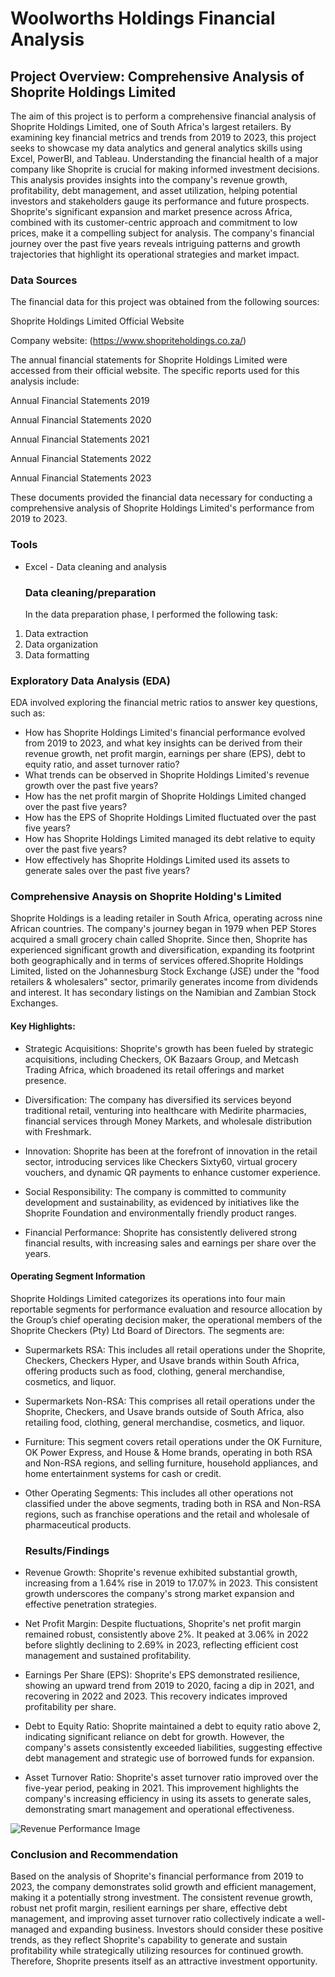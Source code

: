 # Woolworths Holdings Financial Analysis

## Project Overview: Comprehensive Analysis of Shoprite Holdings Limited

The aim of this project is to perform a comprehensive financial analysis of Shoprite Holdings Limited, one of South Africa's largest retailers. By examining key financial metrics and trends from 2019 to 2023, this project seeks to showcase my data analytics and general analytics skills using Excel, PowerBI, and Tableau.
Understanding the financial health of a major company like Shoprite is crucial for making informed investment decisions. This analysis provides insights into the company's revenue growth, profitability, debt management, and asset utilization, helping potential investors and stakeholders gauge its performance and future prospects.
Shoprite's significant expansion and market presence across Africa, combined with its customer-centric approach and commitment to low prices, make it a compelling subject for analysis. The company's financial journey over the past five years reveals intriguing patterns and growth trajectories that highlight its operational strategies and market impact.

### Data Sources
The financial data for this project was obtained from the following sources:

Shoprite Holdings Limited Official Website

Company website: (https://www.shopriteholdings.co.za/)


The annual financial statements for Shoprite Holdings Limited were accessed from their official website. The specific reports used for this analysis include:

Annual Financial Statements 2019 

Annual Financial Statements 2020

Annual Financial Statements 2021

Annual Financial Statements 2022

Annual Financial Statements 2023

These documents provided the financial data necessary for conducting a comprehensive analysis of Shoprite Holdings Limited's performance from 2019 to 2023.


### Tools
- Excel - Data cleaning and analysis


  ### Data cleaning/preparation
  In the data preparation phase, I performed the following task:
1. Data extraction
2. Data organization
3. Data formatting

### Exploratory Data Analysis (EDA)
EDA involved exploring the financial metric ratios to answer key questions, such as:

- How has Shoprite Holdings Limited's financial performance evolved from 2019 to 2023, and what key insights can be derived from their revenue growth, net profit margin, earnings per share (EPS), debt to equity ratio, and asset turnover ratio?
- What trends can be observed in Shoprite Holdings Limited's revenue growth over the past five years?
- How has the net profit margin of Shoprite Holdings Limited changed over the past five years?
- How has the EPS of Shoprite Holdings Limited fluctuated over the past five years?
- How has Shoprite Holdings Limited managed its debt relative to equity over the past five years?
- How effectively has Shoprite Holdings Limited used its assets to generate sales over the past five years?

### Comprehensive Anaysis on Shoprite Holding's Limited
Shoprite Holdings is a leading retailer in South Africa, operating across nine African countries. The company's journey began in 1979 when PEP Stores acquired a small grocery chain called Shoprite. Since then, Shoprite has experienced significant growth and diversification, expanding its footprint both geographically and in terms of services offered.Shoprite Holdings Limited, listed on the Johannesburg Stock Exchange (JSE) under the "food retailers & wholesalers" sector, primarily generates income from dividends and interest. It has secondary listings on the Namibian and Zambian Stock Exchanges. 

#### Key Highlights:
- Strategic Acquisitions: Shoprite's growth has been fueled by strategic acquisitions, including Checkers, OK Bazaars Group, and Metcash Trading Africa, which broadened its retail offerings and market presence.
  
- Diversification: The company has diversified its services beyond traditional retail, venturing into healthcare with Medirite pharmacies, financial services through Money Markets, and wholesale distribution with Freshmark.
  
- Innovation: Shoprite has been at the forefront of innovation in the retail sector, introducing services like Checkers Sixty60, virtual grocery vouchers, and dynamic QR payments to enhance customer experience.
  
- Social Responsibility: The company is committed to community development and sustainability, as evidenced by initiatives like the Shoprite Foundation and environmentally friendly product ranges.

- Financial Performance: Shoprite has consistently delivered strong financial results, with increasing sales and earnings per share over the years.


#### Operating Segment Information
Shoprite Holdings Limited categorizes its operations into four main reportable segments for performance evaluation and resource allocation by the Group’s chief operating decision maker, the operational members of the Shoprite Checkers (Pty) Ltd Board of Directors. The segments are:

- Supermarkets RSA: This includes all retail operations under the Shoprite, Checkers, Checkers Hyper, and Usave brands within South Africa, offering products such as food, clothing, general merchandise, cosmetics, and liquor.

- Supermarkets Non-RSA: This comprises all retail operations under the Shoprite, Checkers, and Usave brands outside of South Africa, also retailing food, clothing, general merchandise, cosmetics, and liquor.
  
- Furniture: This segment covers retail operations under the OK Furniture, OK Power Express, and House & Home brands, operating in both RSA and Non-RSA regions, and selling furniture, household appliances, and home entertainment systems for cash or credit.
  
- Other Operating Segments: This includes all other operations not classified under the above segments, trading both in RSA and Non-RSA regions, such as franchise operations and the retail and wholesale of pharmaceutical products.

  
   ### Results/Findings

- Revenue Growth: Shoprite's revenue exhibited substantial growth, increasing from a 1.64% rise in 2019 to 17.07% in 2023. This consistent growth underscores the company's strong market expansion and effective penetration strategies.

- Net Profit Margin: Despite fluctuations, Shoprite's net profit margin remained robust, consistently above 2%. It peaked at 3.06% in 2022 before slightly declining to 2.69% in 2023, reflecting efficient cost management and sustained profitability.

- Earnings Per Share (EPS): Shoprite's EPS demonstrated resilience, showing an upward trend from 2019 to 2020, facing a dip in 2021, and recovering in 2022 and 2023. This recovery indicates improved profitability per share.

- Debt to Equity Ratio: Shoprite maintained a debt to equity ratio above 2, indicating significant reliance on debt for growth. However, the company's assets consistently exceeded liabilities, suggesting effective debt management and strategic use of borrowed funds for expansion.

- Asset Turnover Ratio: Shoprite's asset turnover ratio improved over the five-year period, peaking in 2021. This improvement highlights the company's increasing efficiency in using its assets to generate sales, demonstrating smart management and operational effectiveness.



![Revenue Performance Image](https://github.com/user-attachments/assets/35a9029d-6df3-40ad-bc5f-0a083ce4a772)


### Conclusion and Recommendation 
Based on the analysis of Shoprite's financial performance from 2019 to 2023, the company demonstrates solid growth and efficient management, making it a potentially strong investment. The consistent revenue growth, robust net profit margin, resilient earnings per share, effective debt management, and improving asset turnover ratio collectively indicate a well-managed and expanding business. Investors should consider these positive trends, as they reflect Shoprite's capability to generate and sustain profitability while strategically utilizing resources for continued growth. Therefore, Shoprite presents itself as an attractive investment opportunity.
